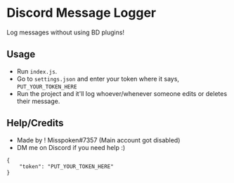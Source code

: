 # Discord Message Logger
Log messages without using BD plugins!

## Usage
- Run `index.js`.
- Go to `settings.json` and enter your token where it says, `PUT_YOUR_TOKEN_HERE`
- Run the project and it'll log whoever/whenever someone edits or deletes their message.

## Help/Credits
- Made by ! Misspoken#7357 (Main account got disabled)
- DM me on Discord if you need help :)

``` 
{
	"token": "PUT_YOUR_TOKEN_HERE"
}
